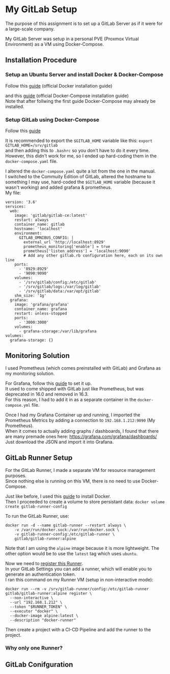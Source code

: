 # My GitLab Setup
The purpose of this assignment is to set up a GitLab Server as if it were for a large-scale company.

My GitLab Server was setup in a personal PVE (Proxmox Virtual Environment) as a VM using Docker-Compose.

## Installation Procedure
### Setup an Ubuntu Server and install Docker & Docker-Compose
Follow this [guide](<https://docs.docker.com/engine/install/ubuntu/#install-using-the-repository>) (official Docker installation guide)

and this [guide](<https://docs.docker.com/compose/install/linux/#install-using-the-repository>) (official Docker-Compose installation guide)  
Note that after follwing the first guide Docker-Compose may already be installed.

### Setup GitLab using Docker-Compose
Follow this [guide](<https://docs.gitlab.com/ee/install/docker.html#install-gitlab-using-docker-compose>)

It is recommended to export the `$GITLAB_HOME` variable like this: `export GITLAB_HOME=/srv/gitlab`  
and then adding this to `.bashrc` so you don't have to do it every time.  
However, this didn't work for me, so I ended up hard-coding them in the `docker-compose.yaml` file.

I altered the `docker-compose.yaml` quite a lot from the one in the manual.  
I switched to the Commuity Edition of GitLab, altered the hostname to something I may use, hard-coded the `$GITLAB_HOME` variable (because it wasn't working) and added grafana & prometheus.  
My file:  
```
version: '3.6'
services:
  web:
    image: 'gitlab/gitlab-ce:latest'
    restart: always
    container_name: gitlab
    hostname: 'localhost'
    environment:
      GITLAB_OMNIBUS_CONFIG: |
        external_url 'http://localhost:8929'
        prometheus_monitoring['enable'] = true
        prometheus['listen_address'] = 'localhost:9090'
        # Add any other gitlab.rb configuration here, each on its own line
    ports:
      - '8929:8929'
      - '9090:9090'
    volumes:
      - '/srv/gitlab/config:/etc/gitlab'
      - '/srv/gitlab/logs:/var/log/gitlab'
      - '/srv/gitlab/data:/var/opt/gitlab'
    shm_size: '1g'
  grafana:
    image: 'grafana/grafana'
    container_name: grafana
    restart: unless-stopped
    ports:
      - '3000:3000'
    volumes:
      - grafana-storage:/var/lib/grafana
volumes:
  grafana-storage: {}
```

## Monitoring Solution
I used Prometheus (which comes preinstalled with GitLab) and Grafana as my monitoring solution.

For Grafana, follow this [guide](<https://docs.gitlab.com/ee/administration/monitoring/performance/grafana_configuration.html>) to set it up.  
It used to come shipped with GitLab just like Prometheus, but was deprecated in 16.0 and removed in 16.3.  
For this reason, I had to add it in as a separate container in the `docker-compose.yml` file.

Once I had my Grafana Container up and running, I imported the Prometheus Metrics by adding a connection to `192.168.1.212:9090` (My Prometheus).  
When it comes to actually adding graphs / dashboards, I found that there are many premade ones here: <https://grafana.com/grafana/dashboards/>  
Just download the JSON and import it into Grafana.

## GitLab Runner Setup
For the GitLab Runner, I made a separate VM for resource management purposes.  
Since nothing else is running on this VM, there is no need to use Docker-Compose.

Just like before, I used this [guide](<https://docs.docker.com/engine/install/ubuntu/#install-using-the-repository>) to install Docker.  
Then I proceeded to create a volume to store persistant data: `docker volume create gitlab-runner-config`

To run the GitLab Runner, use:  
```
docker run -d --name gitlab-runner --restart always \
    -v /var/run/docker.sock:/var/run/docker.sock \
    -v gitlab-runner-config:/etc/gitlab-runner \
    gitlab/gitlab-runner:alpine
```  
Note that I am using the `alpine` image because it is more lightweight. The other option would be to use the `latest` tag which uses `ubuntu`.

Now we need to [register this Runner](https://docs.gitlab.com/runner/register/index.html?tab=Docker#register-with-a-runner-authentication-token).  
In your GitLab Settings you can add a runner, which will enable you to generate an authentication token.  
I ran this command on my Runner VM (setup in non-interactive mode):  
```
docker run --rm -v /srv/gitlab-runner/config:/etc/gitlab-runner gitlab/gitlab-runner:alpine register \
  --non-interactive \
  --url "192.168.1.212" \
  --token "$RUNNER_TOKEN" \
  --executor "docker" \
  --docker-image alpine:latest \
  --description "docker-runner"
```  
Then create a project with a CI-CD Pipeline and add the runner to the project.
### Why only one Runner?

## GitLab Conifguration
